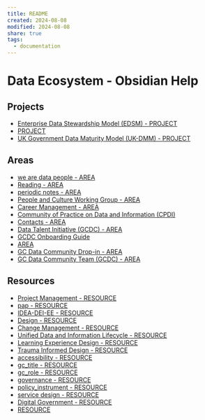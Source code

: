 ```yaml
---
title: README
created: 2024-08-08
modified: 2024-08-08
share: true
tags:
  - documentation
---
```

# Data Ecosystem - Obsidian Help

## Projects
- [Enterprise Data Stewardship Model (EDSM) - PROJECT](../Enterprise%20Data%20Stewardship%20Model%20(EDSM)%20-%20PROJECT.md)
- [PROJECT](../PROJECT.md)
- [UK Government Data Maturity Model (UK-DMM) - PROJECT](./UK%20Government%20Data%20Maturity%20Model%20(UK-DMM)%20-%20PROJECT.md)

## Areas
- [we are data people - AREA](../we%20are%20data%20people%20-%20AREA.md)
- [Reading - AREA](../Reading%20-%20AREA.md)
- [periodic notes - AREA](../periodic%20notes%20-%20AREA.md)
- [People and Culture Working Group - AREA](../People%20and%20Culture%20Working%20Group%20-%20AREA.md)
- [Career Management - AREA](../Career%20Management%20-%20AREA.md)
- [Community of Practice on Data and Information (CPDI)](../Community%20of%20Practice%20on%20Data%20and%20Information%20(CPDI).md)
- [Contacts - AREA](../Contacts%20-%20AREA.md)
- [Data Talent Initiative (GCDC) - AREA](../Data%20Talent%20Initiative%20(GCDC)%20-%20AREA.md)
- [GCDC Onboarding Guide](../GCDC%20Onboarding%20Guide.md)
- [AREA](../AREA.md)
- [GC Data Community Drop-in - AREA](../GC%20Data%20Community%20Drop-in%20-%20AREA.md)
- [GC Data Community Team (GCDC) - AREA](../GC%20Data%20Community%20Team%20(GCDC)%20-%20AREA.md)

## Resources
- [Project Management - RESOURCE](../Project%20Management%20-%20RESOURCE.md)
- [pap - RESOURCE](../pap%20-%20RESOURCE.md)
- [IDEA-DEI-EE - RESOURCE](../IDEA-DEI-EE%20-%20RESOURCE.md)
- [Design - RESOURCE](../Design%20-%20RESOURCE.md)
- [Change Management - RESOURCE](../Change%20Management%20-%20RESOURCE.md)
- [Unified Data and Information Lifecycle - RESOURCE](../Unified%20Data%20and%20Information%20Lifecycle%20-%20RESOURCE.md)
- [Learning Experience Design - RESOURCE](../Learning%20Experience%20Design%20-%20RESOURCE.md)
- [Trauma Informed Design - RESOURCE](../Trauma%20Informed%20Design%20-%20RESOURCE.md)
- [accessibility - RESOURCE](../accessibility%20-%20RESOURCE.md)
- [gc_title - RESOURCE](../gc_title%20-%20RESOURCE.md)
- [gc_role - RESOURCE](../gc_role%20-%20RESOURCE.md)
- [governance - RESOURCE](../governance%20-%20RESOURCE.md)
- [policy_instrument - RESOURCE](../policy_instrument%20-%20RESOURCE.md)
- [service design - RESOURCE](../service%20design%20-%20RESOURCE.md)
- [Digital Government - RESOURCE](../Digital%20Government%20-%20RESOURCE.md)
- [RESOURCE](../RESOURCE.md)

